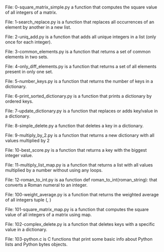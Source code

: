 File: 0-square_matrix_simple.py a function that computes the square value of all integers of a matrix.

File: 1-search_replace.py is a function that replaces all occurrences of an element by another in a new list.

File: 2-uniq_add.py is a function that adds all unique integers in a list (only once for each integer).

File: 3-common_elements.py is a function that returns a set of common elements in two sets.

File: 4-only_diff_elements.py is a function that returns a set of all elements present in only one set.

File: 5-number_keys.py is a function that returns the number of keys in a dictionary.

File: 6-print_sorted_dictionary.py is a function that prints a dictionary by ordered keys.

File: 7-update_dictionary.py is a function that replaces or adds key/value in a dictionary.

File: 8-simple_delete.py a function that deletes a key in a dictionary.

File: 9-multiply_by_2.py is a function that returns a new dictionary with all values multiplied by 2

File: 10-best_score.py is a function that returns a key with the biggest integer value.

File: 11-multiply_list_map.py is a function that returns a list with all values multiplied by a number without using any loops.

File: 12-roman_to_int.py is aa function def roman_to_int(roman_string): that converts a Roman numeral to an integer.

File: 100-weight_average.py is a function that returns the weighted average of all integers tuple (<score>, <weight>)

File: 101-square_matrix_map.py is a function that computes the square value of all integers of a matrix using map.

File: 102-complex_delete.py is a function that deletes keys with a specific value in a dictionary.

File: 103-python.c is C functions that print some basic info about Python lists and Python bytes objects.
